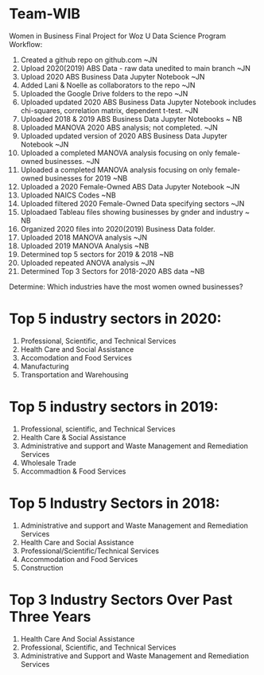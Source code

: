 # Team-WIB
Women in Business Final Project for Woz U Data Science Program
Workflow:
1. Created a github repo on github.com ~JN
2. Upload 2020(2019) ABS Data - raw data unedited to main branch ~JN
3. Upload 2020 ABS Business Data Jupyter Notebook ~JN
4. Added Lani & Noelle as collaborators to the repo ~JN
5. Uploaded the Google Drive folders to the repo ~JN
6. Uploaded updated 2020 ABS Business Data Jupyter Notebook includes chi-squares, correlation matrix, dependent t-test. ~JN
7. Uploaded 2018 & 2019 ABS Business Data Jupyter Notebooks ~ NB
8. Uploaded MANOVA 2020 ABS analysis; not completed. ~JN
9. Uploaded updated version of 2020 ABS Business Data Jupyter Notebook ~JN
10. Uploaded a completed MANOVA analysis focusing on only female-owned businesses. ~JN
11. Uploaded a completed MANOVA analysis focusing on only female-owned businesses for 2019 ~NB
12. Uploaded a 2020 Female-Owned ABS Data Jupyter Notebook ~JN
13. Uploaded NAICS Codes ~NB
14. Uploaded filtered 2020 Female-Owned Data specifying sectors ~JN
15. Uploadaed Tableau files showing businesses by gnder and industry ~ NB
16. Organized 2020 files into 2020(2019) Business Data folder.
17. Uploaded 2018 MANOVA analysis ~JN 
18. Uploaded 2019 MANOVA Analysis ~NB
19. Determined top 5 sectors for 2019 & 2018 ~NB
20. Uploaded repeated ANOVA analysis ~JN
21. Determined Top 3 Sectors for 2018-2020 ABS data ~NB

Determine: Which industries have the most women owned businesses?
# Top 5 industry sectors in 2020:
1. Professional, Scientific, and Technical Services
2. Health Care and Social Assistance
3. Accomodation and Food Services
4. Manufacturing
5. Transportation and Warehousing 

# Top 5 industry sectors in 2019:
1. Professional, scientific, and Technical Services
2. Health Care & Social Assistance
3. Administrative and support and Waste Management and Remediation Services
4. Wholesale Trade
5. Accommadtion & Food Services

# Top 5 Industry Sectors in 2018:
1. Administrative and support and Waste Management and Remediation Services
2. Health Care and Social Assistance
3. Professional/Scientific/Technical Services
4. Accommodation and Food Services
5. Construction

# Top 3 Industry Sectors Over Past Three Years
1. Health Care And Social Assistance
2.  Professional, Scientific, and Technical Services
3.  Administrative and Support and Waste Management and Remediation Services 
